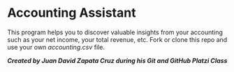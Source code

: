 # Accounting Assistant

This program helps you to discover valuable insights from your accounting such as your net income, your total revenue, etc. Fork or clone this repo and use your own *accounting.csv* file.

***Created by Juan David Zapata Cruz during his Git and GitHub Platzi Class***